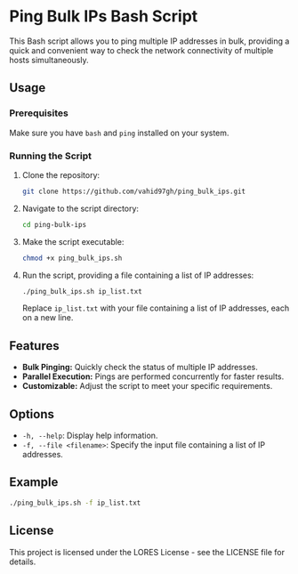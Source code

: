 # Ping Bulk IPs Bash Script

This Bash script allows you to ping multiple IP addresses in bulk, providing a quick and convenient way to check the network connectivity of multiple hosts simultaneously.

## Usage

### Prerequisites

Make sure you have `bash` and `ping` installed on your system.

### Running the Script

1. Clone the repository:

    ```bash
    git clone https://github.com/vahid97gh/ping_bulk_ips.git
    ```

2. Navigate to the script directory:

    ```bash
    cd ping-bulk-ips
    ```

3. Make the script executable:

    ```bash
    chmod +x ping_bulk_ips.sh
    ```

4. Run the script, providing a file containing a list of IP addresses:

    ```bash
    ./ping_bulk_ips.sh ip_list.txt
    ```

   Replace `ip_list.txt` with your file containing a list of IP addresses, each on a new line.

## Features

- **Bulk Pinging:** Quickly check the status of multiple IP addresses.
- **Parallel Execution:** Pings are performed concurrently for faster results.
- **Customizable:** Adjust the script to meet your specific requirements.

## Options

- `-h, --help`: Display help information.
- `-f, --file <filename>`: Specify the input file containing a list of IP addresses.

## Example

```bash
./ping_bulk_ips.sh -f ip_list.txt
```
## License

This project is licensed under the LORES License - see the LICENSE file for details.
